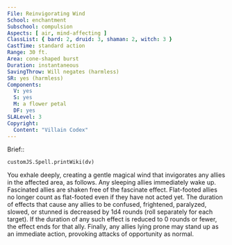 ```yaml
---
File: Reinvigorating Wind
School: enchantment
Subschool: compulsion
Aspects: [ air, mind-affecting ]
ClassList: { bard: 2, druid: 3, shaman: 2, witch: 3 }
CastTime: standard action
Range: 30 ft.
Area: cone-shaped burst
Duration: instantaneous
SavingThrow: Will negates (harmless)
SR: yes (harmless)
Components:
  V: yes
  S: yes
  M: a flower petal
  DF: yes
SLALevel: 3
Copyright:
  Content: "Villain Codex"
---
```

Brief:: 

```dataviewjs
customJS.Spell.printWiki(dv)
```

You exhale deeply, creating a gentle magical wind that invigorates any allies in the affected area, as follows. Any sleeping allies immediately wake up. Fascinated allies are shaken free of the fascinate effect. Flat-footed allies no longer count as flat-footed even if they have not acted yet. The duration of effects that cause any allies to be confused, frightened, paralyzed, slowed, or stunned is decreased by 1d4 rounds (roll separately for each target). If the duration of any such effect is reduced to 0 rounds or fewer, the effect ends for that ally. Finally, any allies lying prone may stand up as an immediate action, provoking attacks of opportunity as normal.
